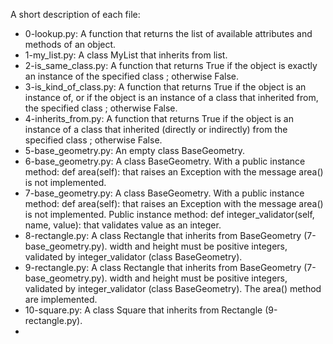 A short description of each file:
+ 0-lookup.py: A function that returns the list of available attributes and methods of an object.
+ 1-my_list.py: A class MyList that inherits from list.
+ 2-is_same_class.py: A function that returns True if the object is exactly an instance of the specified class ; otherwise False.
+ 3-is_kind_of_class.py: A function that returns True if the object is an instance of, or if the object is an instance of a class that inherited from, the specified class ; otherwise False.
+ 4-inherits_from.py: A function that returns True if the object is an instance of a class that inherited (directly or indirectly) from the specified class ; otherwise False.
+ 5-base_geometry.py: An empty class BaseGeometry.
+ 6-base_geometry.py: A class BaseGeometry. With a public instance method: def area(self): that raises an Exception with the message area() is not implemented.
+ 7-base_geometry.py: A class BaseGeometry. With a public instance method: def area(self): that raises an Exception with the message area() is not implemented. Public instance method: def integer_validator(self, name, value): that validates value as an integer.
+ 8-rectangle.py: A class Rectangle that inherits from BaseGeometry (7-base_geometry.py). width and height must be positive integers, validated by integer_validator (class BaseGeometry).
+ 9-rectangle.py: A class Rectangle that inherits from BaseGeometry (7-base_geometry.py). width and height must be positive integers, validated by integer_validator (class BaseGeometry). The area() method are implemented.
+ 10-square.py: A class Square that inherits from Rectangle (9-rectangle.py).
+
